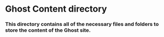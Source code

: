 # Ghost Content directory

### This directory contains all of the necessary files and folders to store the content of the Ghost site.
